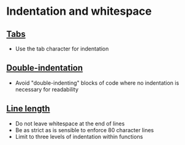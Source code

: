 # Indentation and whitespace

## [Tabs](tabs.md)

+ Use the tab character for indentation

## [Double-indentation](double-indentation.md)

+ Avoid "double-indenting" blocks of code where no indentation is necessary for readability

## [Line length](line-length.md)

+ Do not leave whitespace at the end of lines
+ Be as strict as is sensible to enforce 80 character lines
+ Limit to three levels of indentation within functions
